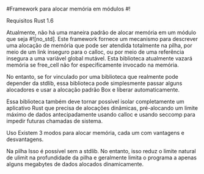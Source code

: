 #Framework para alocar memória em módulos #!

Requisitos Rust 1.6

Atualmente, não há uma maneira padrão de alocar memória em um módulo que seja #![no_std]. Este framework fornece um mecanismo para descrever uma alocação de memória que pode ser atendida totalmente na pilha, por meio de um link inseguro para o calloc, ou por meio de uma referência insegura a uma variável global mutável. Esta biblioteca atualmente vazará memória se free_cell não for especificamente invocado na memória.

No entanto, se for vinculado por uma biblioteca que realmente pode depender da stdlib, essa biblioteca pode simplesmente passar alguns alocadores e usar a alocação padrão Box e liberar automaticamente.

Essa biblioteca também deve tornar possível isolar completamente um aplicativo Rust que precisa de alocações dinâmicas, pré-alocando um limite máximo de dados antecipadamente usando calloc e usando seccomp para impedir futuras chamadas de sistema.

Uso Existem 3 modos para alocar memória, cada um com vantagens e desvantagens.

Na pilha Isso é possível sem a stdlib. No entanto, isso reduz o limite natural de ulimit na profundidade da pilha e geralmente limita o programa a apenas alguns megabytes de dados alocados dinamicamente.

